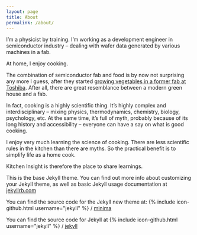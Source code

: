 ```yaml
---
layout: page
title: About
permalink: /about/
---
```


I’m a physicist by training. I’m working as a development engineer in semiconductor industry – dealing with wafer data generated by various machines in a fab.

At home, I enjoy cooking.

The combination of semiconductor fab and food is by now not surprising any more I guess, after they started [growing vegetables in a former fab at Toshiba](http://qz.com/295936/toshibas-high-tech-grow-rooms-are-churning-out-lettuce-that-never-needs-washing/). After all, there are great resemblance between a modern green house and a fab.

In fact, cooking is a highly scientific thing. It’s highly complex and interdisciplinary – mixing physics, thermodynamics, chemistry, biology, psychology, etc. At the same time, it’s full of myth, probably because of its long history and accessibility – everyone can have a say on what is good cooking.

I enjoy very much learning the science of cooking. There are less scientific rules in the kitchen than there are myths. So the practical benefit is to simplify life as a home cook.

Kitchen Insight is therefore the place to share learnings.


This is the base Jekyll theme. You can find out more info about customizing your Jekyll theme, as well as basic Jekyll usage documentation at [jekyllrb.com](http://jekyllrb.com/)

You can find the source code for the Jekyll new theme at:
{% include icon-github.html username="jekyll" %} /
[minima](https://github.com/jekyll/minima)

You can find the source code for Jekyll at
{% include icon-github.html username="jekyll" %} /
[jekyll](https://github.com/jekyll/jekyll)
